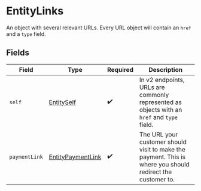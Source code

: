 # EntityLinks

An object with several relevant URLs. Every URL object will contain an `href` and a `type` field.


## Fields

| Field                                                                                                      | Type                                                                                                       | Required                                                                                                   | Description                                                                                                |
| ---------------------------------------------------------------------------------------------------------- | ---------------------------------------------------------------------------------------------------------- | ---------------------------------------------------------------------------------------------------------- | ---------------------------------------------------------------------------------------------------------- |
| `self`                                                                                                     | [EntitySelf](../../models/operations/EntitySelf.md)                                                        | :heavy_check_mark:                                                                                         | In v2 endpoints, URLs are commonly represented as objects with an `href` and `type` field.                 |
| `paymentLink`                                                                                              | [EntityPaymentLink](../../models/operations/EntityPaymentLink.md)                                          | :heavy_check_mark:                                                                                         | The URL your customer should visit to make the payment. This is where you should redirect the customer to. |